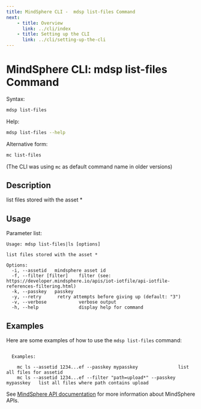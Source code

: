```yaml
---
title: MindSphere CLI -  mdsp list-files Command
next:
    - title: Overview
      link: ../cli/index
    - title: Setting up the CLI
      link: ../cli/setting-up-the-cli
---
```


# MindSphere CLI: mdsp list-files Command

Syntax:

```bash
mdsp list-files
```

Help:

```bash
mdsp list-files --help
```

Alternative form:

```bash
mc list-files
```

(The CLI was using `mc` as default command name in older versions)

## Description

list files stored with the asset *

## Usage

Parameter list:

```text
Usage: mdsp list-files|ls [options]

list files stored with the asset *

Options:
  -i, --assetid   mindsphere asset id
  -f, --filter [filter]    filter (see: https://developer.mindsphere.io/apis/iot-iotfile/api-iotfile-references-filtering.html)
  -k, --passkey   passkey
  -y, --retry      retry attempts before giving up (default: "3")
  -v, --verbose            verbose output
  -h, --help               display help for command

```

## Examples

Here are some examples of how to use the `mdsp list-files` command:

```text

  Examples:

    mc ls --assetid 1234...ef --passkey mypasskey 				list all files for assetid
    mc ls --assetid 1234...ef --filter "path=upload*" --passkey mypasskey 	list all files where path contains upload

```

See [MindSphere API documentation](https://documentation.mindsphere.io/MindSphere/apis/index.html) for more information about MindSphere APIs.
